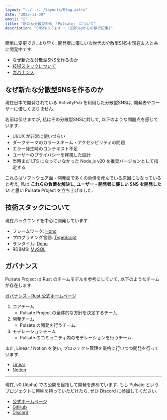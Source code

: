 ```yaml
---
layout: "../../../layouts/Blog.astro"
date: "2023-11-30"
emoji: "💙"
title: "新たな分散型SNS 「Pulsate」 について"
description: "SNS作ってます ♡ (旧Blogからの移行記事)"
---
```


簡単に変更でき, より早く, 開発者に優しい次世代の分散型SNSを現在友人と共に開発中です.

- [なぜ新たな分散型SNSを作るのか](#なぜ新たな分散型snsを作るのか)
- [技術スタックについて](#技術スタックについて)
- [ガバナンス](#ガバナンス)

## なぜ新たな分散型SNSを作るのか

現在日本で開発されている ActivityPub を利用した分散型SNSは, 開発者やユーザーに優しくありません.

名前は伏せますが, 私はその分散型SNSに対して, 以下のような問題点を感じています.

- UI/UX が非常に使いづらい
- ダークテーマのカラースキーム・アクセシビリティの問題
- エラー発生時のコンテキスト不足
- ユーザーのプライバシーを軽視した設計
- 当時まだ LTS になっていなかった Node.js v20 を推奨バージョンとして指定する

これらはソフトウェア面・開発面で多くの負債を産んでいる原因にもなっていると考え, 私は **これらの負債を解決し, ユーザー・開発者に優しい SNS を開発したい** と思い Pulsate Project を立ち上げました.

## 技術スタックについて

現在バックエンドを中心に開発しています.

- フレームワーク: [Hono](https://hono.dev)
- プログラミング言語: [TypeScript](https://www.typescriptlang.org)
- ランタイム: [Deno](https://deno.com)
- RDBMS: [MySQL](https://www.mysql.com)

## ガバナンス

Pulsate Project は Rust のチームモデルを参考にしていて, 以下のようなチームが存在します.

[ガバナンス - Rust 公式ホームページ](https://www.rust-lang.org/ja/governance)

1. コアチーム
    - Pulsate Project の全体的な方針を決定するチーム.
2. 開発チーム
    - Pulsate の開発を行うチーム.
3. モデレーションチーム
    - Pulsate のコミュニティ内のモデレーションを行うチーム.

また, Linear / Notion を使い, プロジェクト管理を厳格に行いつつ開発を行っています.

- [Linear](https://linear.app/)
- [Notion](https://www.notion.so/)

----

現在, v0 (Alpha) での公開を目指して開発を進めています. もし Pulsate というプロジェクトに興味を持っていただけたら, ぜひ Discord に参加してください.

- [公式ホームページ](https://pulsate.dev)
- [GitHub](https://link.pulsate.dev/github)
- [Discord](https://link.pulsate.dev/discord)
